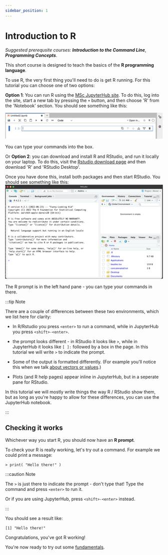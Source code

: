 ```yaml
---
sidebar_position: 1
---
```


# Introduction to R

*Suggested prerequsite courses:* ***Introduction to the Command Line***, ***Programming Concepts***.

This short course is designed to teach the basics of the **R programming language**.

To use R, the very first thing you'll need to do is get R running.  For this tutorial you can choose one of two options:

**Option 1**: You can run R using the [MSc JupyterHub site](https://mscjupyterhub.bmrc.ox.ac.uk).  To do this, log into the site,
  start a new tab by pressing the `+` button, and then choose 'R' from the 'Notebook' section.  You should see something like this:

![img](images/r_jupyterhub.png)

You can type your commands into the box.

Or **Option 2**: you can download and install R and RStudio, and run it locally on your laptop.  To do this, visit the
[Rstudio download page](https://posit.co/download/rstudio-desktop/) and then download 'R' and 'RStudio Desktop'.

Once you have done this, install both packages and then start RStudio.  You should see something like this:
![img](images/rstudio.png)

The R prompt is in the left hand pane - you can type your commands in there.

:::tip Note

There are a couple of differences between these two environments, which we list here for clarity:

* In R/Rstudio you press `<enter>` to run a command, while in JupyterHub you press `<shift>-<enter>`.

* the prompt looks different - in RStudio it looks like `>`, while in JupyterHub it looks like `[ ]:` followed by a box
  in the page. In this tutorial we will write `>` to indicate the prompt.

* Some of the output is formatted differently.  (For example you'll notice this when we talk [about vectors or
  values](vectors.md).)

* Plots (and R help pages) appear inline in JupyterHub, but in a seperate pane for RStudio.

In this tutorial we will mostly write things the way R / RStudio show them, but as long as you're happy to allow for
these differences, you can use the JupyterHub notebook.

:::

## Checking it works

Whichever way you start R, you should now have an **R prompt**.

To check your R is really working, let's try out a command.  For example we could print a message:
```
> print( "Hello there!" )
```

:::caution Note

The `>` is just there to indicate the prompt - don't type that!  Type the command and press `<enter>` to run it.

Or if you are using JupyterHub, press `<shift>-<enter>` instead.

:::

You should see a result like:
```
[1] "Hello there!"
```

Congratulations, you've got R working!

You're now ready to try out some [fundamentals](./fundamentals.md).
